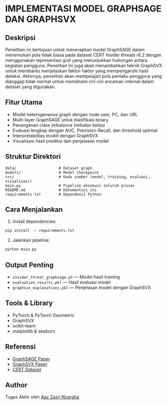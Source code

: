 
# IMPLEMENTASI MODEL GRAPHSAGE DAN GRAPHSVX

## Deskripsi  
Penelitian ini bertujuan untuk menerapkan model GraphSAGE dalam menemukan pola tidak biasa pada dataset CERT Insider threats r6.2 dengan menggunakan representasi graf yang menunjukkan hubungan antara kegiatan pengguna. Penelitian ini juga akan menambahkan teknik GraphSVX untuk membantu menjelaskan faktor-faktor yang mempengaruhi hasil deteksi. Akhirnya, penelitian akan mempelajari pola perilaku pengguna yang dianggap tidak normal untuk memahami ciri-ciri ancaman internal dalam dataset yang digunakan.

## Fitur Utama  
- Model heterogeneous graph dengan node user, PC, dan URL  
- Multi-layer GraphSAGE untuk klasifikasi binary  
- Penanganan class imbalance (imbalan kelas)  
- Evaluasi lengkap dengan AUC, Precision-Recall, dan threshold optimal  
- Interpretabilitas model dengan GraphSVX  
- Visualisasi hasil prediksi dan penjelasan model

## Struktur Direktori  
```
data/                   # Dataset graph    
models/                 # Model checkpoint  
src/                    # Kode sumber (model, training, evaluasi, visualisasi)  
main.py                 # Pipeline eksekusi seluruh proses  
README.md               # Dokumentasi ini  
requirements.txt        # Dependensi Python  
```

## Cara Menjalankan  
1. Install dependencies:  
```bash
pip install -r requirements.txt
```

2. Jalankan pipeline:  
```bash
python main.py
```

## Output Penting  
- `insider_threat_graphsage.pt` — Model hasil training  
- `evaluation_results.pkl` — Hasil evaluasi model  
- `graphsvx_explanations.pkl` — Penjelasan model dengan GraphSVX  

## Tools & Library  
- PyTorch & PyTorch Geometric  
- GraphSVX  
- scikit-learn  
- matplotlib & seaborn  

## Referensi
- [GraphSAGE Paper](https://cs.stanford.edu/people/jure/pubs/graphsage-nips17.pdf)  
- [GraphSVX Paper](https://arxiv.org/pdf/2104.10482)  
- [CERT Dataset](https://kilthub.cmu.edu/ndownloader/files/24844280)

## Author  
Tugas Akhir oleh [Aaz Zazri Nugraha](https://github.com/azzazry)